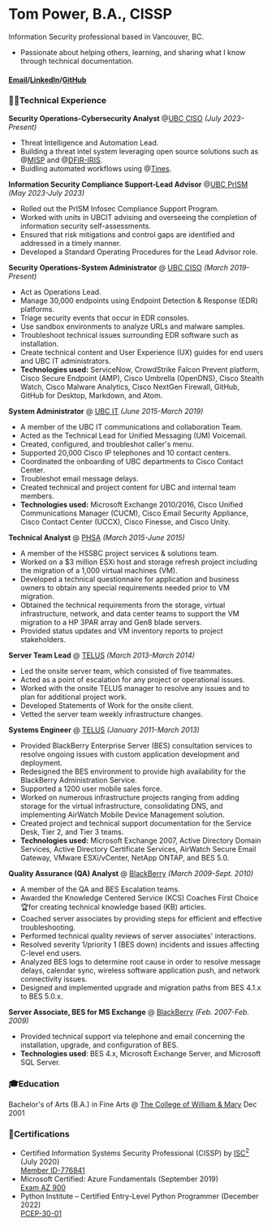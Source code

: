 # Tom Power, B.A., CISSP
Information Security professional based in Vancouver, BC.

 - Passionate about helping others, learning, and sharing what I know through technical documentation. 


#### [Email](mailto:thomasedwardpower@gmail.com)/[LinkedIn](https://www.linkedin.com/in/thomasedwardpower/)/[GitHub](https://github.com/TPower2112)

### 👨‍💻Technical Experience
**Security Operations-Cybersecurity Analyst** @[UBC CISO](https://cio.ubc.ca/information-security) *(July 2023-Present)*
- Threat Intelligence and Automation Lead.
- Building a threat intel system leveraging open source solutions such as @[MISP](https://github.com/MISP/MISP) and @[DFIR-IRIS](https://github.com/dfir-iris/iris-web).
- Buidling automated workflows using @[Tines](https://www.tines.com/).

**Information Security Compliance Support-Lead Advisor** @[UBC PrISM](https://privacymatters.ubc.ca/compliance-support) *(May 2023-July 2023)*
- Rolled out the PrISM Infosec Compliance Support Program.
- Worked with units in UBCIT advising and overseeing the completion of information security self-assessments.
- Ensured that risk mitigations and control gaps are identified and addressed in a timely manner.
- Developed a Standard Operating Procedures for the Lead Advisor role.

**Security Operations-System Administrator** @ [UBC CISO](https://cio.ubc.ca/information-security) *(March 2019-Present)*
 - Act as Operations Lead.
 - Manage 30,000 endpoints using Endpoint Detection & Response (EDR) platforms.
 - Triage security events that occur in EDR consoles.
 - Use sandbox environments to analyze URLs and malware samples.
 - Troubleshoot technical issues surrounding EDR software such as installation.
 - Create technical content and User Experience (UX) guides for end users and UBC IT administrators.
 - **Technologies used:** ServiceNow, CrowdStrike Falcon Prevent platform, Cisco Secure Endpoint (AMP), Cisco Umbrella (OpenDNS), Cisco Stealth Watch, Cisco Malware Analytics, Cisco NextGen Firewall, GitHub, GitHub for Desktop, Markdown, and Atom.  

**System Administrator** @ [UBC IT](https://cio.ubc.ca/) *(June 2015-March 2019)*
 - A member of the UBC IT communications and collaboration Team.
 - Acted as the Technical Lead for Unified Messaging (UM) Voicemail.
 - Created, configured, and troubleshot caller's menu.
 - Supported 20,000 Cisco IP telephones and 10 contact centers.
 - Coordinated the onboarding of UBC departments to Cisco Contact Center.
 - Troubleshot email message delays.
 - Created technical and project content for UBC and internal team members.
 - **Technologies used:** Microsoft Exchange 2010/2016, Cisco Unified Communications Manager (CUCM), Cisco Email Security Appliance, Cisco Contact Center (UCCX), Cisco Finesse, and Cisco Unity.

 **Technical Analyst** @ [PHSA](https://www.linkedin.com/company/provincial-health-services-authority/) *(March 2015-June 2015)*

 - A member of the HSSBC project services & solutions team.
 - Worked on a $3 million ESXi host and storage refresh project including the migration of a 1,000 virtual machines (VM).
 - Developed a technical questionnaire for application and business owners to obtain any special requirements needed prior to VM migration.
 - Obtained the technical requirements from the storage, virtual infrastructure, network, and data center teams to support the VM migration to a HP 3PAR array and Gen8 blade servers.
 - Provided status updates and VM inventory reports to project stakeholders.

**Server Team Lead** @ [TELUS](https://telus.com) *(March 2013-March 2014)*  

 - Led the onsite server team, which consisted of five teammates.
 - Acted as a point of escalation for any project or operational issues.
 - Worked with the onsite TELUS manager to resolve any issues and to plan for additional project work.
 - Developed Statements of Work for the onsite client.
 - Vetted the server team weekly infrastructure changes.

**Systems Engineer** @ [TELUS](https://telus.com) *(January 2011-March 2013)*  

 - Provided BlackBerry Enterprise Server (BES) consultation services to resolve ongoing issues with custom application development and deployment.
 - Redesigned the BES environment to provide high availability for the BlackBerry Administration Service.
 - Supported a 1200 user mobile sales force.  
 - Worked on numerous infrastructure projects ranging from adding storage for the virtual infrastructure, consolidating DNS, and implementing AirWatch Mobile Device Management solution.
 - Created project and technical support documentation for the Service Desk, Tier 2, and Tier 3 teams.
 - **Technologies used:** Microsoft Exchange 2007, Active Directory Domain Services, Active Directory Certificate Services, AirWatch Secure Email Gateway, VMware ESXi/vCenter, NetApp ONTAP, and BES 5.0.    

**Quality Assurance (QA) Analyst** @ [BlackBerry](https://blackberry.com) *(March 2009-Sept. 2010)*

 - A member of the QA and BES Escalation teams.
 - Awarded the Knowledge Centered Service (KCS) Coaches First Choice🏆for creating technical knowledge based (KB) articles.
 - Coached server associates by providing steps for efficient and effective troubleshooting.
 - Performed technical quality reviews of server associates' interactions.
 - Resolved severity 1/priority 1 (BES down) incidents and issues affecting C-level end users.
 - Analyzed BES logs to determine root cause in order to resolve message delays, calendar sync, wireless software application push, and network connectivity issues.
 - Designed and implemented upgrade and migration paths from BES 4.1.x to BES 5.0.x.  

**Server Associate, BES for MS Exchange** @ [BlackBerry](https://blackberry.com) *(Feb. 2007-Feb. 2009)*  
 - Provided technical support via telephone and email concerning the installation, upgrade, and configuration of BES.
 - **Technologies used**: BES 4.x, Microsoft Exchange Server, and Microsoft SQL Server.

### 🎓Education

Bachelor's of Arts (B.A.) in Fine Arts @ [The College of William & Mary](https://wm.edu) Dec 2001

### 📜Certifications
- Certified Information Systems Security Professional (CISSP) by [ISC<sup>2</sup>](https://isc2.org) (July 2020)  
[Member ID-776841](https://www.credly.com/badges/1c0f3682-0e62-4124-9a35-5d242989be3f?source=linked_in_profile)
- Microsoft Certified: Azure Fundamentals (September 2019)  
[Exam AZ 900](https://www.credly.com/badges/71bc91dc-12c3-4992-87ee-d5c2babc32b1/linked_in_profile)
- Python Institute – Certified Entry-Level Python Programmer (December 2022)   
[PCEP-30-01](https://www.credly.com/badges/b4c272c9-d5c4-4e55-86d9-9ce6ca2cc12c/linked_in_profile)

